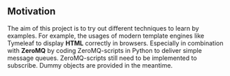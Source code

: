 ## Motivation

The aim of this project is to try out different techniques to learn by examples. For example, the usages of modern template engines like Tymeleaf to display **HTML** correctly in browsers. Especially in combination with **ZeroMQ** by coding ZeroMQ-scripts in Python to deliver simple message queues. ZeroMQ-scripts still need to be implemented to subscribe. Dummy objects are provided in the meantime.


